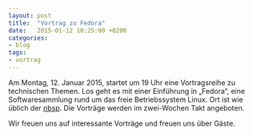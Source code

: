 ```yaml
---
layout: post
title:  "Vortrag zu Fedora"
date:   2015-01-12 10:25:00 +0200
categories:
- blog
tags:
- vortrag
---
```


Am Montag, 12. Januar 2015, startet um 19 Uhr eine Vortragsreihe zu technischen Themen. Los geht es mit einer Einführung in „Fedora“, eine Softwaresammlung rund um das freie Betriebssystem Linux. Ort ist wie üblich der [nbsp](https://chaotikum.org/hackerspace:nbsp). Die Vorträge werden im zwei-Wochen Takt angeboten.

Wir freuen uns auf interessante Vorträge und freuen uns über Gäste.
